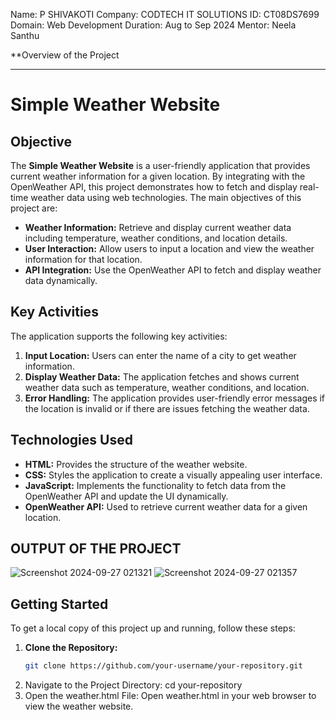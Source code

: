 Name: P SHIVAKOTI
Company: CODTECH IT SOLUTIONS
ID: CT08DS7699
Domain: Web Development
Duration: Aug to Sep 2024
Mentor: Neela Santhu

**Overview of the Project
_____________________________________________________________________________________________________________________________________________________

# Simple Weather Website

## Objective

The **Simple Weather Website** is a user-friendly application that provides current weather information for a given location. By integrating with the OpenWeather API, this project demonstrates how to fetch and display real-time weather data using web technologies. The main objectives of this project are:

- **Weather Information:** Retrieve and display current weather data including temperature, weather conditions, and location details.
- **User Interaction:** Allow users to input a location and view the weather information for that location.
- **API Integration:** Use the OpenWeather API to fetch and display weather data dynamically.

## Key Activities

The application supports the following key activities:

1. **Input Location:** Users can enter the name of a city to get weather information.
2. **Display Weather Data:** The application fetches and shows current weather data such as temperature, weather conditions, and location.
3. **Error Handling:** The application provides user-friendly error messages if the location is invalid or if there are issues fetching the weather data.

## Technologies Used

- **HTML:** Provides the structure of the weather website.
- **CSS:** Styles the application to create a visually appealing user interface.
- **JavaScript:** Implements the functionality to fetch data from the OpenWeather API and update the UI dynamically.
- **OpenWeather API:** Used to retrieve current weather data for a given location.

## OUTPUT OF THE PROJECT
![Screenshot 2024-09-27 021321](https://github.com/user-attachments/assets/614f003c-6760-4a26-af02-f99c4f37c8da)
![Screenshot 2024-09-27 021357](https://github.com/user-attachments/assets/dfb29a66-c145-46a5-ad7a-75f1079f2773)



## Getting Started

To get a local copy of this project up and running, follow these steps:

1. **Clone the Repository:**
   ```bash
   git clone https://github.com/your-username/your-repository.git
2. Navigate to the Project Directory: cd your-repository
3. Open the weather.html File: Open weather.html in your web browser to view the weather website.

